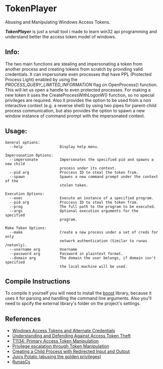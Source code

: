 # TokenPlayer
Abusing and Manipulating Windows Access Tokens.

___TokenPlayer___ is just a small tool i made to learn win32 api programming and understand better the access token model of windows.

## Info:
The two main functions are stealing and impersonating a token from another process and creating tokens from scratch by providing valid credentials. It can impersonate even processes that have PPL (Protected Process Light) enabled by using the *PROCESS_QUERY_LIMITED_INFORMATION* flag on OpenProcess() function. This will let us open a handle to even protected processes. For making a new token it uses the CreateProcessWithLogonW() function, so no special privileges are required. Also it provides the option to be used from a non interactive context (e.g. a reverse shell) by using two pipes for parent-child process communication, but also provides the option to spawn a new window instance of command prompt with the impersonated context.

## Usage:
```
General options:
  --help                 Display help menu.

Impersonation Options:
  --impersonate          Impersonates the specified pid and spawns a new child
                         process under its context.
  --pid arg              Proccess ID to steal the token from.
  --spawn                Spawns a new command prompt under the context of the
                         stolen token.

Execution Options:
  --exec                 Execute an instance of a specified program.
  --pid arg              Proccess ID to steal the token from.
  --prog                 The full path to the program to be executed.
  --args                 Optional execution arguments for the specified
                         program.

Make Token Options:
  --make                 Create a new process under a set of creds for only
                         network authentication (Similar to runas /netonly).
  --username arg         Username
  --password arg         Password in plaintext format.
  --domain arg           The domain the user belongs, if domain isn't specified
                         the local machine will be used.
```

## Compile Instructions
To compile it yourself you will need to install the [boost](https://www.boost.org/) library, because it uses it for parsing and handling the command line arguments. Also you'll need to spcify the external library's folder on the project's settings.

## References
- [Windows Access Tokens and Alternate Credentials](https://blog.cobaltstrike.com/2015/12/16/windows-access-tokens-and-alternate-credentials/)
- [Understanding and Defending Against Access Token Theft](https://posts.specterops.io/understanding-and-defending-against-access-token-theft-finding-alternatives-to-winlogon-exe-80696c8a73b)
- [T1134: Primary Access Token Manipulation](https://www.ired.team/offensive-security/privilege-escalation/t1134-access-token-manipulation)
- [Privilege escalation through Token Manipulation](https://hacknpentest.com/privilege-escalation-through-token-manipulation/)
- [Creating a Child Process with Redirected Input and Output](https://docs.microsoft.com/en-us/windows/win32/procthread/creating-a-child-process-with-redirected-input-and-output?redirectedfrom=MSDN)
- [Juicy Potato (abusing the golden privileges)](https://github.com/ohpe/juicy-potato)
- [RunasCs](https://github.com/antonioCoco/RunasCs)


